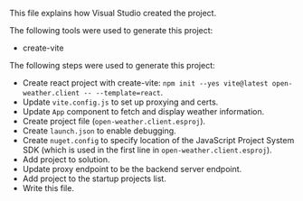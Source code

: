 This file explains how Visual Studio created the project.

The following tools were used to generate this project:
- create-vite

The following steps were used to generate this project:
- Create react project with create-vite: `npm init --yes vite@latest open-weather.client -- --template=react`.
- Update `vite.config.js` to set up proxying and certs.
- Update `App` component to fetch and display weather information.
- Create project file (`open-weather.client.esproj`).
- Create `launch.json` to enable debugging.
- Create `nuget.config` to specify location of the JavaScript Project System SDK (which is used in the first line in `open-weather.client.esproj`).
- Add project to solution.
- Update proxy endpoint to be the backend server endpoint.
- Add project to the startup projects list.
- Write this file.

